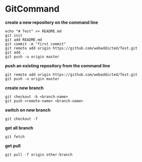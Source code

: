 # GitCommand

**create a new repository on the command line**

    echo "# Test" >> README.md
    git init
    git add README.md
    git commit -m "first commit"
    git remote add origin https://github.com/webaddicted/Test.git
    git add .
    git push -u origin master


**push an existing repository from the command line**

    git remote add origin https://github.com/webaddicted/Test.git
    git push -u origin master

**create new branch**

    git checkout -b <branch-name>
    git push <remote-name> <branch-name> 

**switch on new branch**
    
    git checkout -f 

**get all branch**
    
    git fetch 

**get pull**
    
    git pull -f origin other-branch

